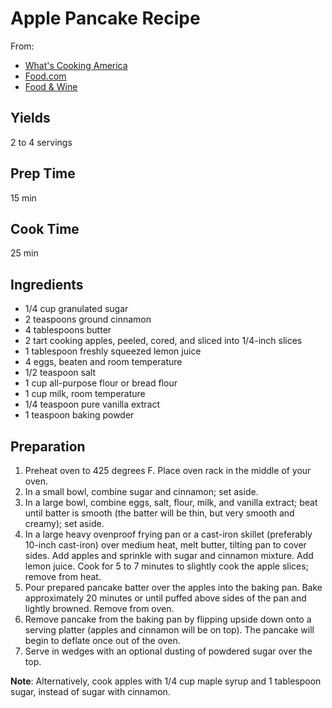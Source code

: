 # Apple Pancake Recipe

From:

- [What's Cooking America](http://whatscookingamerica.net/Eggs/ApplePancake.htm)
- [Food.com](http://www.food.com/recipe/baked-apple-pancake-105424)
- [Food & Wine](http://www.foodandwine.com/recipes/light-and-fluffy-baked-apple-pancake)

## Yields

2 to 4 servings

## Prep Time

15 min

## Cook Time

25 min

## Ingredients

- 1/4 cup granulated sugar
- 2 teaspoons ground cinnamon
- 4 tablespoons butter
- 2 tart cooking apples, peeled, cored, and sliced into 1/4-inch slices
- 1 tablespoon freshly squeezed lemon juice
- 4 eggs, beaten and room temperature
- 1/2 teaspoon salt
- 1 cup all-purpose flour or bread flour
- 1 cup milk, room temperature
- 1/4 teaspoon pure vanilla extract
- 1 teaspoon baking powder

## Preparation

1. Preheat oven to 425 degrees F. Place oven rack in the middle of your oven.
2. In a small bowl, combine sugar and cinnamon; set aside.
3. In a large bowl, combine eggs, salt, flour, milk, and vanilla extract; beat until batter is smooth (the batter will be thin, but very smooth and creamy); set aside.
4. In a large heavy ovenproof frying pan or a cast-iron skillet (preferably 10-inch cast-iron) over medium heat, melt butter, tilting pan to cover sides. Add apples and sprinkle with sugar and cinnamon mixture. Add lemon juice. Cook for 5 to 7 minutes to slightly cook the apple slices; remove from heat.
5. Pour prepared pancake batter over the apples into the baking pan. Bake approximately 20 minutes or until puffed above sides of the pan and lightly browned. Remove from oven.
6. Remove pancake from the baking pan by flipping upside down onto a serving platter (apples and cinnamon will be on top). The pancake will begin to deflate once out of the oven.
7. Serve in wedges with an optional dusting of powdered sugar over the top.

**Note**: Alternatively, cook apples with 1/4 cup maple syrup and 1 tablespoon sugar, instead of sugar with cinnamon.
